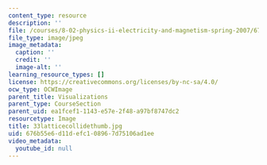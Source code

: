 ```yaml
---
content_type: resource
description: ''
file: /courses/8-02-physics-ii-electricity-and-magnetism-spring-2007/676b55e6d11defc108967d75106ad1ee_33latticecollidethumb.jpg
file_type: image/jpeg
image_metadata:
  caption: ''
  credit: ''
  image-alt: ''
learning_resource_types: []
license: https://creativecommons.org/licenses/by-nc-sa/4.0/
ocw_type: OCWImage
parent_title: Visualizations
parent_type: CourseSection
parent_uid: ea1fcef1-1143-e57e-2f48-a97bf8747dc2
resourcetype: Image
title: 33latticecollidethumb.jpg
uid: 676b55e6-d11d-efc1-0896-7d75106ad1ee
video_metadata:
  youtube_id: null
---
```

